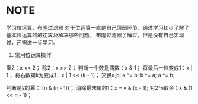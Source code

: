 # NOTE

学习位运算，布隆过滤器
对于位运算一直是自己薄弱环节，通过学习初步了解了基本位运算的的初衷及解决那些问题。
布隆过滤器了解过，但是没有自己实现过，还需进一步学习。

1. 常用位运算操作

乘2：x << 2；
除2：x >> 2；
判断一个数是偶数：x & 1；
将最后一位变成1：x | 1；
将右数第k为变成1：x | 1 << (k - 1)；
交换a,b:
  a ^= b;
  b ^= a;
  a ^= b;

判断是2的幂：!(n & (n - 1))；
消除最末尾的1：x = x & (x - 1);
对2^n取余：x & (1 << n - 1)；



